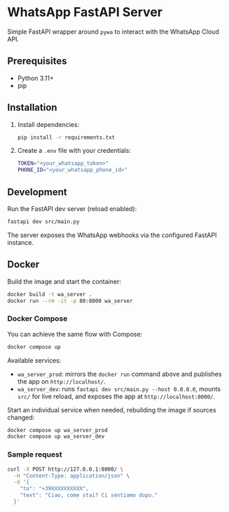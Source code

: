 # WhatsApp FastAPI Server

Simple FastAPI wrapper around `pywa` to interact with the WhatsApp Cloud API.

## Prerequisites

- Python 3.11+
- pip

## Installation

1. Install dependencies:
   ```bash
   pip install -r requirements.txt
   ```
2. Create a `.env` file with your credentials:
   ```bash
   TOKEN="<your_whatsapp_token>"
   PHONE_ID="<your_whatsapp_phone_id>"
   ```

## Development

Run the FastAPI dev server (reload enabled):

```bash
fastapi dev src/main.py
```

The server exposes the WhatsApp webhooks via the configured FastAPI instance.

## Docker

Build the image and start the container:

```bash
docker build -t wa_server .
docker run --rm -it -p 80:8000 wa_server
```

### Docker Compose

You can achieve the same flow with Compose:

```bash
docker compose up
```

Available services:

- `wa_server_prod`: mirrors the `docker run` command above and publishes the app on `http://localhost/`.
- `wa_server_dev`: runs `fastapi dev src/main.py --host 0.0.0.0`, mounts `src/` for live reload, and exposes the app at `http://localhost:8000/`.

Start an individual service when needed, rebuilding the image if sources changed:

```bash
docker compose up wa_server_prod
docker compose up wa_server_dev
```

### Sample request

```bash
curl -X POST http://127.0.0.1:8000/ \
  -H "Content-Type: application/json" \
  -d '{
    "to": "+39XXXXXXXXXX",
    "text": "Ciao, come stai? Ci sentiamo dopo."
  }'
```
